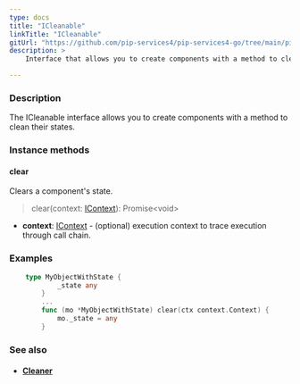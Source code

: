```yaml
---
type: docs
title: "ICleanable"
linkTitle: "ICleanable"
gitUrl: "https://github.com/pip-services4/pip-services4-go/tree/main/pip-services4-components-go"
description: >
    Interface that allows you to create components with a method to clean their states.

---
```


### Description

The ICleanable interface allows you to create components with a method to clean their states.

### Instance methods

#### clear
Clears a component's state.

> clear(context: [IContext](../../context/context)): Promise\<void\>

- **context**: [IContext](../../context/context) - (optional) execution context to trace execution through call chain.

### Examples
```go
	type MyObjectWithState {
			_state any
		}
		...
		func (mo *MyObjectWithState) clear(ctx context.Context) {
			mo._state = any
		}

```

### See also
- #### [Cleaner](../cleaner)

